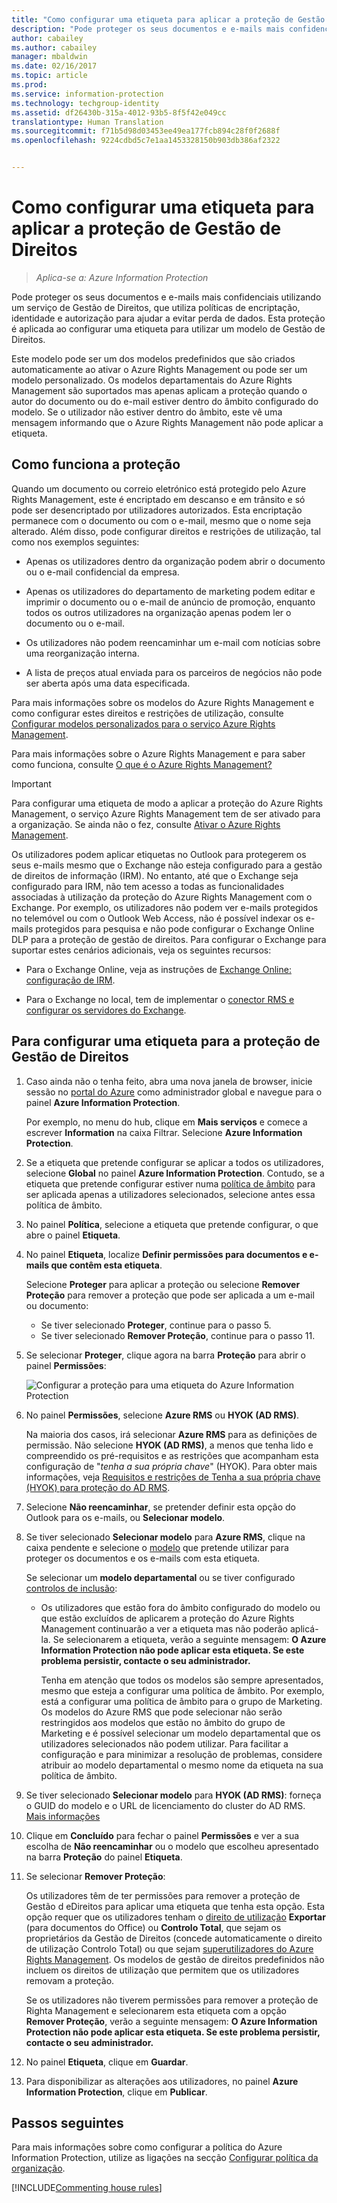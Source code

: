 ```yaml
---
title: "Como configurar uma etiqueta para aplicar a proteção de Gestão de Direitos| Azure Information Protection"
description: "Pode proteger os seus documentos e e-mails mais confidenciais utilizando um serviço de Gestão de Direitos, que utiliza políticas de encriptação, identidade e autorização para ajudar a evitar perda de dados. Esta proteção é aplicada ao configurar uma etiqueta para utilizar um modelo da Gestão de Direitos."
author: cabailey
ms.author: cabailey
manager: mbaldwin
ms.date: 02/16/2017
ms.topic: article
ms.prod: 
ms.service: information-protection
ms.technology: techgroup-identity
ms.assetid: df26430b-315a-4012-93b5-8f5f42e049cc
translationtype: Human Translation
ms.sourcegitcommit: f71b5d98d03453ee49ea177fcb894c28f0f2688f
ms.openlocfilehash: 9224cdbd5c7e1aa1453328150b903db386af2322


---
```


# <a name="how-to-configure-a-label-to-apply-rights-management-protection"></a>Como configurar uma etiqueta para aplicar a proteção de Gestão de Direitos

>*Aplica-se a: Azure Information Protection*

Pode proteger os seus documentos e e-mails mais confidenciais utilizando um serviço de Gestão de Direitos, que utiliza políticas de encriptação, identidade e autorização para ajudar a evitar perda de dados. Esta proteção é aplicada ao configurar uma etiqueta para utilizar um modelo de Gestão de Direitos. 

Este modelo pode ser um dos modelos predefinidos que são criados automaticamente ao ativar o Azure Rights Management ou pode ser um modelo personalizado. Os modelos departamentais do Azure Rights Management são suportados mas apenas aplicam a proteção quando o autor do documento ou do e-mail estiver dentro do âmbito configurado do modelo. Se o utilizador não estiver dentro do âmbito, este vê uma mensagem informando que o Azure Rights Management não pode aplicar a etiqueta.

## <a name="how-the-protection-works"></a>Como funciona a proteção

Quando um documento ou correio eletrónico está protegido pelo Azure Rights Management, este é encriptado em descanso e em trânsito e só pode ser desencriptado por utilizadores autorizados. Esta encriptação permanece com o documento ou com o e-mail, mesmo que o nome seja alterado. Além disso, pode configurar direitos e restrições de utilização, tal como nos exemplos seguintes:

- Apenas os utilizadores dentro da organização podem abrir o documento ou o e-mail confidencial da empresa.

- Apenas os utilizadores do departamento de marketing podem editar e imprimir o documento ou o e-mail de anúncio de promoção, enquanto todos os outros utilizadores na organização apenas podem ler o documento ou o e-mail.

- Os utilizadores não podem reencaminhar um e-mail com notícias sobre uma reorganização interna.

- A lista de preços atual enviada para os parceiros de negócios não pode ser aberta após uma data especificada.

Para mais informações sobre os modelos do Azure Rights Management e como configurar estes direitos e restrições de utilização, consulte [Configurar modelos personalizados para o serviço Azure Rights Management](../deploy-use/configure-custom-templates.md).

Para mais informações sobre o Azure Rights Management e para saber como funciona, consulte [O que é o Azure Rights Management?](../understand-explore/what-is-azure-rms.md)

> [!IMPORTANT]
> Para configurar uma etiqueta de modo a aplicar a proteção do Azure Rights Management, o serviço Azure Rights Management tem de ser ativado para a organização. Se ainda não o fez, consulte [Ativar o Azure Rights Management](../deploy-use/activate-service.md).

Os utilizadores podem aplicar etiquetas no Outlook para protegerem os seus e-mails mesmo que o Exchange não esteja configurado para a gestão de direitos de informação (IRM). No entanto, até que o Exchange seja configurado para IRM, não tem acesso a todas as funcionalidades associadas à utilização da proteção do Azure Rights Management com o Exchange. Por exemplo, os utilizadores não podem ver e-mails protegidos no telemóvel ou com o Outlook Web Access, não é possível indexar os e-mails protegidos para pesquisa e não pode configurar o Exchange Online DLP para a proteção de gestão de direitos. Para configurar o Exchange para suportar estes cenários adicionais, veja os seguintes recursos:

- Para o Exchange Online, veja as instruções de [Exchange Online: configuração de IRM](../deploy-use/configure-office365.md#exchange-online-irm-configuration).

- Para o Exchange no local, tem de implementar o [conector RMS e configurar os servidores do Exchange](../deploy-use/deploy-rms-connector.md). 


## <a name="to-configure-a-label-for-rights-management-protection"></a>Para configurar uma etiqueta para a proteção de Gestão de Direitos

1. Caso ainda não o tenha feito, abra uma nova janela de browser, inicie sessão no [portal do Azure](https://portal.azure.com) como administrador global e navegue para o painel **Azure Information Protection**. 

    Por exemplo, no menu do hub, clique em **Mais serviços** e comece a escrever **Information** na caixa Filtrar. Selecione **Azure Information Protection**.

2. Se a etiqueta que pretende configurar se aplicar a todos os utilizadores, selecione **Global** no painel **Azure Information Protection**. Contudo, se a etiqueta que pretende configurar estiver numa [política de âmbito](configure-policy-scope.md) para ser aplicada apenas a utilizadores selecionados, selecione antes essa política de âmbito.

3. No painel **Política**, selecione a etiqueta que pretende configurar, o que abre o painel **Etiqueta**. 

4. No painel **Etiqueta**, localize **Definir permissões para documentos e e-mails que contêm esta etiqueta**. 
    
    Selecione **Proteger** para aplicar a proteção ou selecione **Remover Proteção** para remover a proteção que pode ser aplicada a um e-mail ou documento:

    - Se tiver selecionado **Proteger**, continue para o passo 5.
    - Se tiver selecionado **Remover Proteção**, continue para o passo 11.

5. Se selecionar **Proteger**, clique agora na barra **Proteção** para abrir o painel **Permissões**:
    
    ![Configurar a proteção para uma etiqueta do Azure Information Protection](../media/info-protect-protection-bar.png)

6. No painel **Permissões**, selecione **Azure RMS** ou **HYOK (AD RMS)**. 
    
    Na maioria dos casos, irá selecionar **Azure RMS** para as definições de permissão. Não selecione **HYOK (AD RMS)**, a menos que tenha lido e compreendido os pré-requisitos e as restrições que acompanham esta configuração de "*tenha a sua própria chave*" (HYOK). Para obter mais informações, veja [Requisitos e restrições de Tenha a sua própria chave (HYOK) para proteção do AD RMS](configure-adrms-restrictions.md).
    
7. Selecione **Não reencaminhar**, se pretender definir esta opção do Outlook para os e-mails, ou **Selecionar modelo**. 
    
8. Se tiver selecionado **Selecionar modelo** para **Azure RMS**, clique na caixa pendente e selecione o [modelo](../deploy-use/configure-custom-templates.md) que pretende utilizar para proteger os documentos e os e-mails com esta etiqueta.
    
    Se selecionar um **modelo departamental** ou se tiver configurado [controlos de inclusão](../deploy-use/activate-service.md#configuring-onboarding-controls-for-a-phased-deployment):
    
    - Os utilizadores que estão fora do âmbito configurado do modelo ou que estão excluídos de aplicarem a proteção do Azure Rights Management continuarão a ver a etiqueta mas não poderão aplicá-la. Se selecionarem a etiqueta, verão a seguinte mensagem: **O Azure Information Protection não pode aplicar esta etiqueta. Se este problema persistir, contacte o seu administrador.**
    
        Tenha em atenção que todos os modelos são sempre apresentados, mesmo que esteja a configurar uma política de âmbito. Por exemplo, está a configurar uma política de âmbito para o grupo de Marketing. Os modelos do Azure RMS que pode selecionar não serão restringidos aos modelos que estão no âmbito do grupo de Marketing e é possível selecionar um modelo departamental que os utilizadores selecionados não podem utilizar. Para facilitar a configuração e para minimizar a resolução de problemas, considere atribuir ao modelo departamental o mesmo nome da etiqueta na sua política de âmbito. 
            
9. Se tiver selecionado **Selecionar modelo** para **HYOK (AD RMS)**: forneça o GUID do modelo e o URL de licenciamento do cluster do AD RMS. [Mais informações](configure-adrms-restrictions.md#locating-the-information-to-specify-ad-rms-protection-with-an-azure-information-protection-label)

10. Clique em **Concluído** para fechar o painel **Permissões** e ver a sua escolha de **Não reencaminhar** ou o modelo que escolheu apresentado na barra **Proteção** do painel **Etiqueta**.

11. Se selecionar **Remover Proteção**:
    
    Os utilizadores têm de ter permissões para remover a proteção de Gestão d eDireitos para aplicar uma etiqueta que tenha esta opção. Esta opção requer que os utilizadores tenham o [direito de utilização](../deploy-use/configure-usage-rights.md) **Exportar** (para documentos do Office) ou **Controlo Total**, que sejam os proprietários da Gestão de Direitos (concede automaticamente o direito de utilização Controlo Total) ou que sejam [superutilizadores do Azure Rights Management](../deploy-use/configure-super-users.md). Os modelos de gestão de direitos predefinidos não incluem os direitos de utilização que permitem que os utilizadores removam a proteção. 
    
    Se os utilizadores não tiverem permissões para remover a proteção de Righta Management e selecionarem esta etiqueta com a opção **Remover Proteção**, verão a seguinte mensagem: **O Azure Information Protection não pode aplicar esta etiqueta. Se este problema persistir, contacte o seu administrador.**

6. No painel **Etiqueta**, clique em **Guardar**.

7. Para disponibilizar as alterações aos utilizadores, no painel **Azure Information Protection**, clique em **Publicar**.

## <a name="next-steps"></a>Passos seguintes

Para mais informações sobre como configurar a política do Azure Information Protection, utilize as ligações na secção [Configurar política da organização](configure-policy.md#configuring-your-organizations-policy).  

[!INCLUDE[Commenting house rules](../includes/houserules.md)]


<!--HONumber=Feb17_HO3-->


